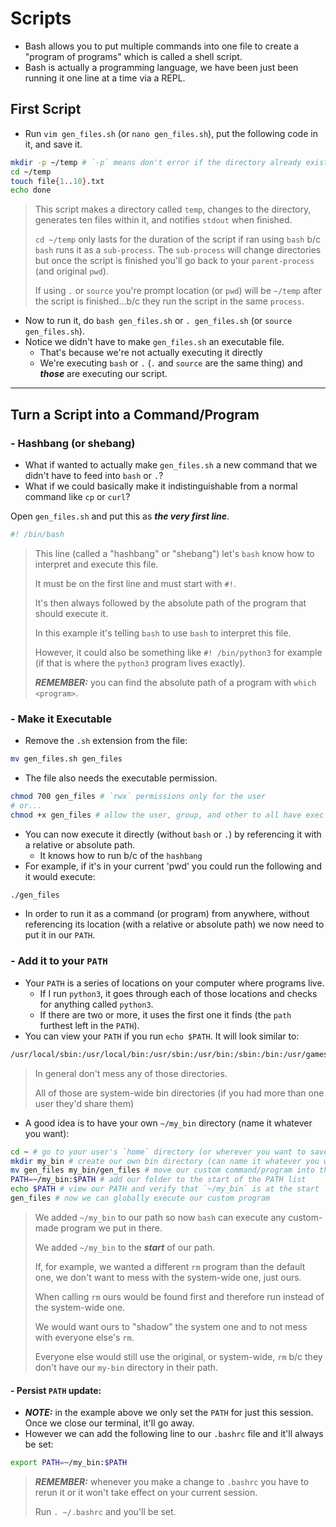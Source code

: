 # Scripts

- Bash allows you to put multiple commands into one file to create a "program of programs" which is called a shell script.
- Bash is actually a programming language, we have been just been running it one line at a time via a REPL.

## First Script

- Run `vim gen_files.sh` (or `nano gen_files.sh`), put the following code in it, and save it.

```sh
mkdir -p ~/temp # `-p` means don't error if the directory already exists (among other things)
cd ~/temp
touch file{1..10}.txt
echo done
```

> This script makes a directory called `temp`, changes to the directory, generates ten files within it, and notifies `stdout` when finished.
>
> `cd ~/temp` only lasts for the duration of the script if ran using `bash` b/c `bash` runs it as a `sub-process`. The `sub-process` will change directories but once the script is finished you'll go back to your `parent-process` (and original `pwd`).
>
> If using `.` or `source` you're prompt location (or `pwd`) will be `~/temp` after the script is finished...b/c they run the script in the same `process`.

- Now to run it, do `bash gen_files.sh` or `. gen_files.sh` (or `source gen_files.sh`).
- Notice we didn't have to make `gen_files.sh` an executable file.
  - That's because we're not actually executing it directly
  - We're executing `bash` or `.` (`.` and `source` are the same thing) and **_those_** are executing our script.

---

## Turn a Script into a Command/Program

### \- Hashbang (or shebang)

- What if wanted to actually make `gen_files.sh` a new command that we didn't have to feed into `bash` or `.`?
- What if we could basically make it indistinguishable from a normal command like `cp` or `curl`?

Open `gen_files.sh` and put this as **_the very first line_**.

```sh
#! /bin/bash
```

> This line (called a "hashbang" or "shebang") let's `bash` know how to interpret and execute this file.
>
> It must be on the first line and must start with `#!`.
>
> It's then always followed by the absolute path of the program that should execute it.
>
> In this example it's telling `bash` to use `bash` to interpret this file.
>
> However, it could also be something like `#! /bin/python3` for example (if that is where the `python3` program lives exactly).
>
> **_REMEMBER:_** you can find the absolute path of a program with `which <program>`.

### \- Make it Executable

- Remove the `.sh` extension from the file:

```sh
mv gen_files.sh gen_files
```

- The file also needs the executable permission.

```sh
chmod 700 gen_files # `rwx` permissions only for the user
# or...
chmod +x gen_files # allow the user, group, and other to all have exec permissions
```

- You can now execute it directly (without `bash` or `.`) by referencing it with a relative or absolute path.
  - It knows how to run b/c of the `hashbang`
- For example, if it's in your current 'pwd' you could run the following and it would execute:

```sh
./gen_files
```

- In order to run it as a command (or program) from anywhere, without referencing its location (with a relative or absolute path) we now need to put it in our `PATH`.

### \- Add it to your `PATH`

- Your `PATH` is a series of locations on your computer where programs live.
  - If I run `python3`, it goes through each of those locations and checks for anything called `python3`.
  - If there are two or more, it uses the first one it finds (the `path` furthest left in the `PATH`).
- You can view your `PATH` if you run `echo $PATH`. It will look similar to:

```sh
/usr/local/sbin:/usr/local/bin:/usr/sbin:/usr/bin:/sbin:/bin:/usr/games:/usr/local/games:/snap/bin
```

> In general don't mess any of those directories.
>
> All of those are system-wide bin directories (if you had more than one user they'd share them)

- A good idea is to have your own `~/my_bin` directory (name it whatever you want):

```sh
cd ~ # go to your user's `home` directory (or wherever you want to save this bin folder)
mkdir my_bin # create our own bin directory (can name it whatever you want)
mv gen_files my_bin/gen_files # move our custom command/program into that folder
PATH=~/my_bin:$PATH # add our folder to the start of the PATH list
echo $PATH # view our PATH and verify that `~/my_bin` is at the start
gen_files # now we can globally execute our custom program
```

> We added `~/my_bin` to our path so now `bash` can execute any custom-made program we put in there.
>
> We added `~/my_bin` to the **_start_** of our path.
>
> If, for example, we wanted a different `rm` program than the default one, we don't want to mess with the system-wide one, just ours.
>
> When calling `rm` ours would be found first and therefore run instead of the system-wide one.
>
> We would want ours to "shadow" the system one and to not mess with everyone else's `rm`.
>
> Everyone else would still use the original, or system-wide, `rm` b/c they don't have our `my-bin` directory in their path.

#### \- Persist `PATH` update:

- **_NOTE:_** in the example above we only set the `PATH` for just this session. Once we close our terminal, it'll go away.
- However we can add the following line to our `.bashrc` file and it'll always be set:

```sh
export PATH=~/my_bin:$PATH
```

> **_REMEMBER:_** whenever you make a change to `.bashrc` you have to rerun it or it won't take effect on your current session.
>
> Run `. ~/.bashrc` and you'll be set.
